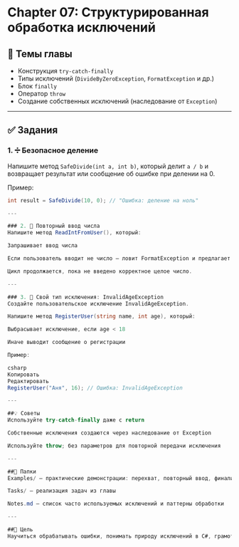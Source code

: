 # Chapter 07: Структурированная обработка исключений

## 📘 Темы главы
- Конструкция `try-catch-finally`
- Типы исключений (`DivideByZeroException`, `FormatException` и др.)
- Блок `finally`
- Оператор `throw`
- Создание собственных исключений (наследование от `Exception`)

---

## ✅ Задания

### 1. ➗ Безопасное деление
Напишите метод `SafeDivide(int a, int b)`, который делит `a / b` и возвращает результат или сообщение об ошибке при делении на 0.

Пример:
```csharp
int result = SafeDivide(10, 0); // "Ошибка: деление на ноль"

---

### 2. 🔄 Повторный ввод числа
Напишите метод ReadIntFromUser(), который:

Запрашивает ввод числа

Если пользователь вводит не число — ловит FormatException и предлагает ввести снова

Цикл продолжается, пока не введено корректное целое число.

---

### 3. 🚫 Свой тип исключения: InvalidAgeException
Создайте пользовательское исключение InvalidAgeException.

Напишите метод RegisterUser(string name, int age), который:

Выбрасывает исключение, если age < 18

Иначе выводит сообщение о регистрации

Пример:

csharp
Копировать
Редактировать
RegisterUser("Аня", 16); // Ошибка: InvalidAgeException

---

##💡 Советы
Используйте try-catch-finally даже с return

Собственные исключения создаются через наследование от Exception

Используйте throw; без параметров для повторной передачи исключения

---

##📁 Папки
Examples/ — практические демонстрации: перехват, повторный ввод, финализация

Tasks/ — реализация задач из главы

Notes.md — список часто используемых исключений и паттерны обработки

---

##📌 Цель
Научиться обрабатывать ошибки, понимать природу исключений в C#, грамотно использовать конструкции try-catch-finally, а также создавать собственные исключения для более выразительного кода.